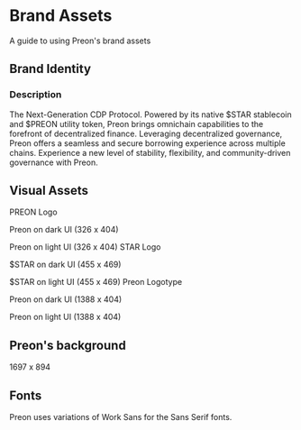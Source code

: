 # Brand Assets
A guide to using Preon's brand assets

## Brand Identity

### Description
The Next-Generation CDP Protocol. Powered by its native $STAR stablecoin and $PREON utility token, Preon brings omnichain capabilities to the forefront of decentralized finance. Leveraging decentralized governance, Preon offers a seamless and secure borrowing experience across multiple chains. Experience a new level of stability, flexibility, and community-driven governance with Preon.

## Visual Assets
PREON Logo

Preon on dark UI (326 x 404)

Preon on light UI (326 x 404)
STAR Logo

$STAR on dark UI (455 x 469)

$STAR on light UI (455 x 469)
Preon Logotype

Preon on dark UI (1388 x 404)

Preon on light UI (1388 x 404)

## Preon's background

1697 x 894

## Fonts
Preon uses variations of Work Sans for the Sans Serif fonts.
